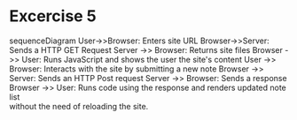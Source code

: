 # Excercise 5

sequenceDiagram
    User->>Browser: Enters site URL
    Browser->>Server: Sends a HTTP GET Request
    Server ->> Browser: Returns site files
    Browser ->> User: Runs JavaScript and shows the user the site's content
    User ->> Browser: Interacts with the site by submitting a new note
    Browser ->> Server: Sends an HTTP Post request
    Server ->> Browser: Sends a response
    Browser ->> User: Runs code using the response and renders updated note list<br/>without the need of reloading the site.
